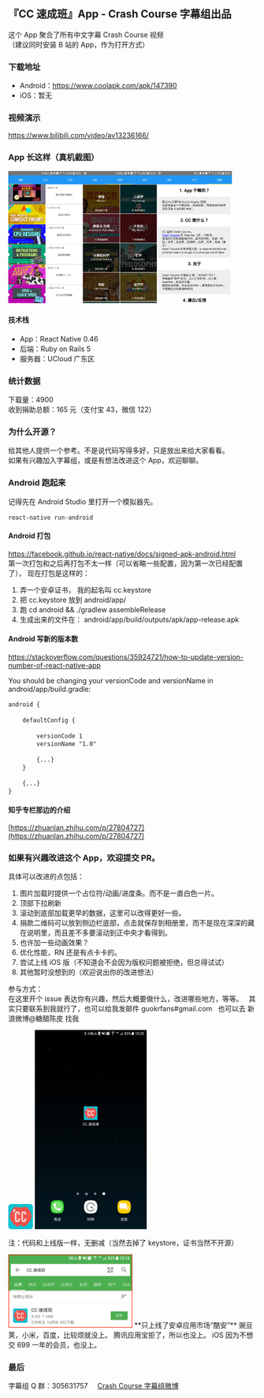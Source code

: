 ## 『CC 速成班』App - Crash Course 字幕组出品
这个 App 聚合了所有中文字幕 Crash Course 视频       
（建议同时安装 B 站的 App，作为打开方式）

### 下载地址
* Android：https://www.coolapk.com/apk/147390
* iOS：暂无

### 视频演示
https://www.bilibili.com/video/av13236166/


### App 长这样（真机截图）
<img src="/unrelated-stuff/1.png" width="30%"><img src="/unrelated-stuff/2.png" width="30%"><img src="/unrelated-stuff/3.png" width="30%">      

#### 技术栈
* App：React Native 0.46  
* 后端：Ruby on Rails 5
* 服务器：UCloud 广东区

### 统计数据
下载量：4900         
收到捐助总额：165 元（支付宝 43，微信 122）      

### 为什么开源？
给其他人提供一个参考。不是说代码写得多好，只是放出来给大家看看。   
如果有兴趣加入字幕组，或是有想法改进这个 App，欢迎聊聊。   

### Android 跑起来
记得先在 Android Studio 里打开一个模拟器先。  
```
react-native run-android
```

#### Android 打包
https://facebook.github.io/react-native/docs/signed-apk-android.html     
第一次打包和之后再打包不太一样（可以省略一些配置，因为第一次已经配置了），
现在打包是这样的：      

1. 弄一个安卓证书， 我的起名叫 cc.keystore
2. 把 cc.keystore 放到 android/app/
3. 跑 cd android && ./gradlew assembleRelease
4. 生成出来的文件在： android/app/build/outputs/apk/app-release.apk 

#### Android 写新的版本数
https://stackoverflow.com/questions/35924721/how-to-update-version-number-of-react-native-app

You should be changing your versionCode and versionName in android/app/build.gradle:
```
android {

    defaultConfig {

        versionCode 1
        versionName "1.0"

        {...}
    }

    {...}
}
```

#### 知乎专栏那边的介绍
[https://zhuanlan.zhihu.com/p/27804727](https://zhuanlan.zhihu.com/p/27804727)


### 如果有兴趣改进这个 App，欢迎提交 PR。
具体可以改进的点包括：      
1. 图片加载时提供一个占位符/动画/进度条。而不是一直白色一片。  
2. 顶部下拉刷新  
3. 滚动到底部加载更早的数据，这里可以改得更好一些。 
4. 捐款二维码可以放到侧边栏底部，点击就保存到相册里，而不是现在深深的藏在说明里，而且差不多要滚动到正中央才看得到。
5. 也许加一些动画效果？  
6. 优化性能，RN 还是有点卡卡的。
7. 尝试上线 iOS 版（不知道会不会因为版权问题被拒绝，但总得试试）
7. 其他暂时没想到的（欢迎说出你的改进想法）
           
参与方式：          
在这里开个 issue 表达你有兴趣，然后大概要做什么，改进哪些地方，等等。  
其实只要联系到我就行了，也可以给我发邮件 guokrfans#gmail.com   
也可以去 新浪微博@糖醋陈皮 找我



<img src="/unrelated-stuff/cc-logo.png" width="10%">       
<img src="/unrelated-stuff/ss.png" width="45%">    

注：代码和上线版一样，无删减（当然去掉了 keystore，证书当然不开源）   
 
<img src="/unrelated-stuff/ku-an.png" width="50%">   
**只上线了安卓应用市场“酷安”** 
豌豆荚，小米，百度，比较烦就没上。       
腾讯应用宝拒了，所以也没上。      
iOS 因为不想交 699 一年的会员，也没上。  


### 最后
字幕组 Q 群：305631757    
[Crash Course 字幕组微博](http://weibo.com/5237129097/profile?rightmod=1&wvr=6&mod=personnumber&is_all=1)


